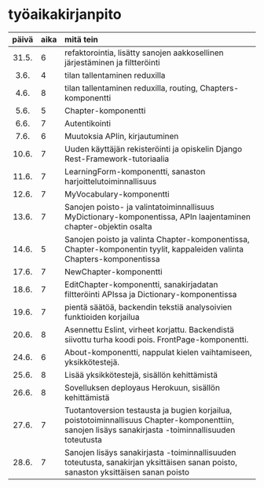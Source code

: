 # työaikakirjanpito

| päivä | aika | mitä tein  |
| :----:|:-----| :-----|
| 31.5. | 6    | refaktorointia, lisätty sanojen aakkosellinen järjestäminen ja filtteröinti |
| 3.6.  | 4    | tilan tallentaminen reduxilla |
| 4.6.  | 8    | tilan tallentaminen reduxilla, routing, Chapters-komponentti |
| 5.6.  | 5    | Chapter-komponentti |
| 6.6.  | 7    | Autentikointi |
| 7.6.  | 6    | Muutoksia APIin, kirjautuminen |
| 10.6. | 7    | Uuden käyttäjän rekisteröinti ja opiskelin Django Rest-Framework-tutoriaalia |
| 11.6. | 7    | LearningForm-komponentti, sanaston harjoittelutoiminnallisuus |
| 12.6. | 7    | MyVocabulary-komponentti |
| 13.6. | 7    | Sanojen poisto- ja valintatoiminnallisuus MyDictionary-komponentissa, APIn laajentaminen chapter-objektin osalta |
| 14.6. | 5    | Sanojen poisto ja valinta Chapter-komponentissa, Chapter-komponentin tyylit, kappaleiden valinta Chapters-komponentissa |
| 17.6. | 7    | NewChapter-komponentti |
| 18.6. | 7    | EditChapter-komponentti, sanakirjadatan filtteröinti APIssa ja Dictionary-komponentissa |
| 19.6. | 7    | pientä säätöä, backendin tekstiä analysoivien funktioiden korjailua |
| 20.6. | 8    | Asennettu Eslint, virheet korjattu. Backendistä siivottu turha koodi pois. FrontPage-komponentti. |
| 24.6. | 6    | About-komponentti, nappulat kielen vaihtamiseen, yksikkötestejä. |
| 25.6. | 8    | Lisää yksikkötestejä, sisällön kehittämistä |
| 26.6. | 8    | Sovelluksen deployaus Herokuun, sisällön kehittämistä |
| 27.6. | 7    | Tuotantoversion testausta ja bugien korjailua, poistotoiminnallisuus Chapter-komponenttiin, sanojen lisäys sanakirjasta -toiminnallisuuden toteutusta |
| 28.6. | 7    | Sanojen lisäys sanakirjasta -toiminnallisuuden toteutusta, sanakirjan yksittäisen sanan poisto, sanaston yksittäisen sanan poisto |